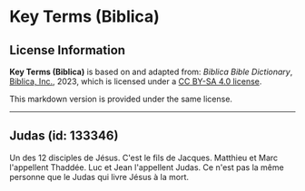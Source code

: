 # Key Terms (Biblica)

## License Information

**Key Terms (Biblica)** is based on and adapted from: _Biblica Bible Dictionary_, [Biblica, Inc.](https://www.biblica.com/), 2023, which is licensed under a [CC BY-SA 4.0 license](https://creativecommons.org/licenses/by-sa/4.0/legalcode.en).

This markdown version is provided under the same license.



--------------------------------

## Judas (id: 133346)

Un des 12 disciples de Jésus. C'est le fils de Jacques. Matthieu et Marc l'appellent Thaddée. Luc et Jean l'appellent Judas. Ce n'est pas la même personne que le Judas qui livre Jésus à la mort.


